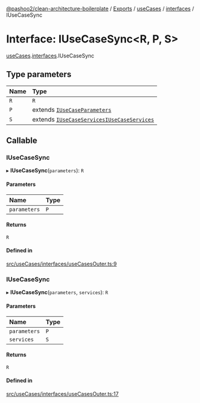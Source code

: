 [@pashoo2/clean-architecture-boilerplate](../README.md) / [Exports](../modules.md) / [useCases](../modules/usecases.md) / [interfaces](../modules/usecases.interfaces.md) / IUseCaseSync

# Interface: IUseCaseSync<R, P, S\>

[useCases](../modules/usecases.md).[interfaces](../modules/usecases.interfaces.md).IUseCaseSync

## Type parameters

| Name | Type |
| :------ | :------ |
| `R` | `R` |
| `P` | extends [`IUseCaseParameters`](usecases.interfaces.iusecaseparameters.md) |
| `S` | extends [`IUseCaseServices`](usecases.interfaces.iusecaseservices.md)[`IUseCaseServices`](usecases.interfaces.iusecaseservices.md) |

## Callable

### IUseCaseSync

▸ **IUseCaseSync**(`parameters`): `R`

#### Parameters

| Name | Type |
| :------ | :------ |
| `parameters` | `P` |

#### Returns

`R`

#### Defined in

[src/useCases/interfaces/useCasesOuter.ts:9](https://github.com/pashoo2/clean-architecture-boilerplate/blob/741b3a2/src/useCases/interfaces/useCasesOuter.ts#L9)

### IUseCaseSync

▸ **IUseCaseSync**(`parameters`, `services`): `R`

#### Parameters

| Name | Type |
| :------ | :------ |
| `parameters` | `P` |
| `services` | `S` |

#### Returns

`R`

#### Defined in

[src/useCases/interfaces/useCasesOuter.ts:17](https://github.com/pashoo2/clean-architecture-boilerplate/blob/741b3a2/src/useCases/interfaces/useCasesOuter.ts#L17)
